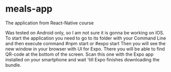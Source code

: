 # meals-app
The application from React-Native course

Was tested on Android only, so I am not sure it is gonna be working on IOS. 
To start the application you need to go to its folder with your Command Line and then execute command
#npm start
or 
#expo start
Then you will see the new window in your browser with UI for Expo. There you will be able to find QR-code at the bottom of the screen.
Scan this one with the Expo app installed on your smartphone and wait 'till Expo finishes downloading the bundle.
